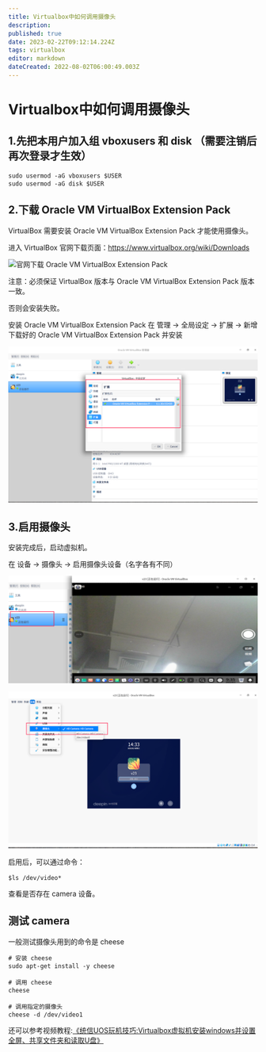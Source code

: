 ```yaml
---
title: Virtualbox中如何调用摄像头
description: 
published: true
date: 2023-02-22T09:12:14.224Z
tags: virtualbox
editor: markdown
dateCreated: 2022-08-02T06:00:49.003Z
---
```


# Virtualbox中如何调用摄像头
## 1.先把本用户加入组 vboxusers 和 disk （需要注销后再次登录才生效）
```
sudo usermod -aG vboxusers $USER
sudo usermod -aG disk $USER
```

## 2.下载 Oracle VM VirtualBox Extension Pack

VirtualBox 需要安装 Oracle VM VirtualBox Extension Pack 才能使用摄像头。

进入 VirtualBox 官网下载页面：https://www.virtualbox.org/wiki/Downloads


![官网下载 Oracle VM VirtualBox Extension Pack](https://i.loli.net/2019/03/24/5c96c81bb95f4.png)

注意：必须保证 VirtualBox 版本与 Oracle VM VirtualBox Extension Pack 版本一致。

否则会安装失败。

安装 Oracle VM VirtualBox Extension Pack
在 管理 -> 全局设定 -> 扩展 -> 新增下载好的 Oracle VM VirtualBox Extension Pack 并安装


![2022-8-2_91382.png](/2022-8-2_91382.png)

## 3.启用摄像头

安装完成后，启动虚拟机。

在 设备 -> 摄像头 -> 启用摄像头设备（名字各有不同）

![2022-8-2_50210.png](/2022-8-2_50210.png)


![2022-8-2_39648.png](/2022-8-2_39648.png)

启用后，可以通过命令：

```
$ls /dev/video*
```
查看是否存在 camera 设备。

## 测试 camera

一般测试摄像头用到的命令是 cheese

```
# 安装 cheese
sudo apt-get install -y cheese

# 调用 cheese
cheese

# 调用指定的摄像头
cheese -d /dev/video1
```


还可以参考视频教程:[《统信UOS玩机技巧:Virtualbox虚拟机安装windows并设置全屏、共享文件夹和读取U盘》](https://b23.tv/J5wQJKB)